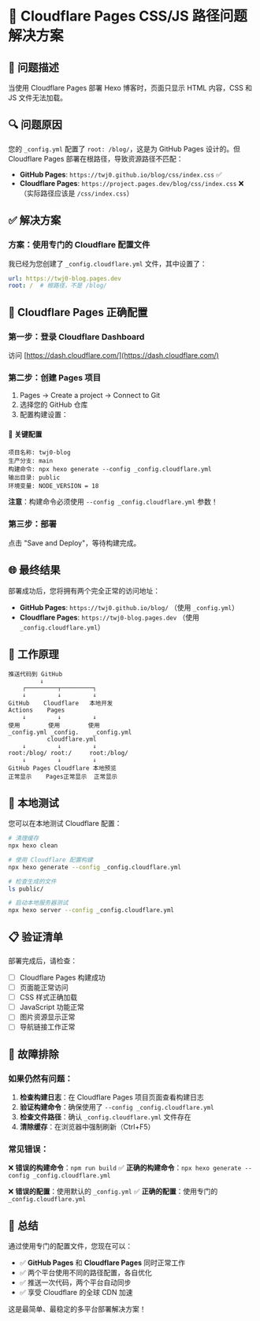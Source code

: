 # 🔧 Cloudflare Pages CSS/JS 路径问题解决方案

## 🎯 问题描述

当使用 Cloudflare Pages 部署 Hexo 博客时，页面只显示 HTML 内容，CSS 和 JS 文件无法加载。

## 🔍 问题原因

您的 `_config.yml` 配置了 `root: /blog/`，这是为 GitHub Pages 设计的。但 Cloudflare Pages 部署在根路径，导致资源路径不匹配：

- **GitHub Pages**: `https://twj0.github.io/blog/css/index.css` ✅
- **Cloudflare Pages**: `https://project.pages.dev/blog/css/index.css` ❌（实际路径应该是 `/css/index.css`）

## ✅ 解决方案

### 方案：使用专门的 Cloudflare 配置文件

我已经为您创建了 `_config.cloudflare.yml` 文件，其中设置了：
```yaml
url: https://twj0-blog.pages.dev
root: /  # 根路径，不是 /blog/
```

## 🚀 Cloudflare Pages 正确配置

### 第一步：登录 Cloudflare Dashboard
访问 [https://dash.cloudflare.com/](https://dash.cloudflare.com/)

### 第二步：创建 Pages 项目
1. Pages → Create a project → Connect to Git
2. 选择您的 GitHub 仓库
3. 配置构建设置：

#### 🔧 关键配置
```
项目名称: twj0-blog
生产分支: main
构建命令: npx hexo generate --config _config.cloudflare.yml
输出目录: public
环境变量: NODE_VERSION = 18
```

**注意**：构建命令必须使用 `--config _config.cloudflare.yml` 参数！

### 第三步：部署
点击 "Save and Deploy"，等待构建完成。

## 🌐 最终结果

部署成功后，您将拥有两个完全正常的访问地址：

- **GitHub Pages**: `https://twj0.github.io/blog/` （使用 `_config.yml`）
- **Cloudflare Pages**: `https://twj0-blog.pages.dev` （使用 `_config.cloudflare.yml`）

## 🔄 工作原理

```
推送代码到 GitHub
         ↓
    ┌─────────┬─────────┐
    ↓         ↓         ↓
GitHub    Cloudflare   本地开发
Actions    Pages      
    ↓         ↓         ↓
使用        使用        使用
_config.yml _config.    _config.yml
           cloudflare.yml
    ↓         ↓         ↓
root:/blog/ root:/     root:/blog/
    ↓         ↓         ↓
GitHub Pages Cloudflare 本地预览
正常显示    Pages正常显示  正常显示
```

## 🧪 本地测试

您可以在本地测试 Cloudflare 配置：

```bash
# 清理缓存
npx hexo clean

# 使用 Cloudflare 配置构建
npx hexo generate --config _config.cloudflare.yml

# 检查生成的文件
ls public/

# 启动本地服务器测试
npx hexo server --config _config.cloudflare.yml
```

## 📋 验证清单

部署完成后，请检查：

- [ ] Cloudflare Pages 构建成功
- [ ] 页面能正常访问
- [ ] CSS 样式正确加载
- [ ] JavaScript 功能正常
- [ ] 图片资源显示正常
- [ ] 导航链接工作正常

## 🔧 故障排除

### 如果仍然有问题：

1. **检查构建日志**：在 Cloudflare Pages 项目页面查看构建日志
2. **验证构建命令**：确保使用了 `--config _config.cloudflare.yml`
3. **检查文件路径**：确认 `_config.cloudflare.yml` 文件存在
4. **清除缓存**：在浏览器中强制刷新（Ctrl+F5）

### 常见错误：

❌ **错误的构建命令**：`npm run build`
✅ **正确的构建命令**：`npx hexo generate --config _config.cloudflare.yml`

❌ **错误的配置**：使用默认的 `_config.yml`
✅ **正确的配置**：使用专门的 `_config.cloudflare.yml`

## 🎉 总结

通过使用专门的配置文件，您现在可以：

- ✅ **GitHub Pages** 和 **Cloudflare Pages** 同时正常工作
- ✅ 两个平台使用不同的路径配置，各自优化
- ✅ 推送一次代码，两个平台自动同步
- ✅ 享受 Cloudflare 的全球 CDN 加速

这是最简单、最稳定的多平台部署解决方案！
